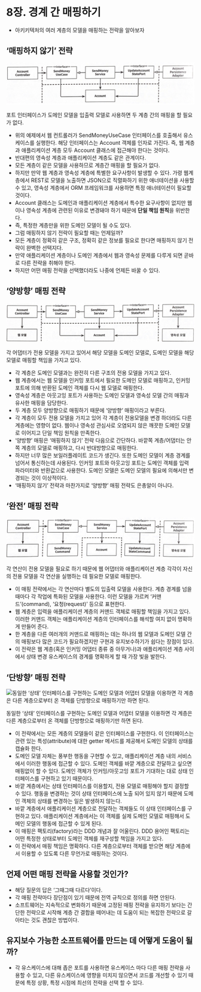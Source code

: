 # 8장. 경계 간 매핑하기

- 아키키텍처의 여러 계층의 모델을 매핑하는 전략을 알아보자

## ‘매핑하지 않기’ 전략

![포트 인터페이스가 도메인 모델을 입출력 모델로 사용하면 두 계층 간의 매핑을 할 필요가 없다.](./images/8.1.png)

포트 인터페이스가 도메인 모델을 입출력 모델로 사용하면 두 계층 간의 매핑을 할 필요가 없다.

- 위의 예제에서 웹 컨트롤러가 SendMoneyUseCase 인터페이스를 호출해서 유스케이스를 실행한다. 해당 인터페이스는 Account 객체를 인자로 가진다. 즉, 웹 계층과 애플리케이션 계층 모두 Account 클래스에 접근해야 한다는 것이다.
- 반대편의 영속성 계층과 애플리케이션 계층도 같은 관계이다.
- 모든 계층이 같은 모델을 사용하므로 계층간 매핑을 할 필요가 없다.
- 하지만 만약 웹 계층과 영속성 계층에 특별한 요구사항이 발생할 수 있다. 가령 웹계층에서 REST로 모델을 노출하면 JSON으로 직렬화하기 위한 애너테이션을 사용할 수 있고, 영속성 계층에서 ORM 프레임워크를 사용하면 특정 애너테이션이 필요할 것이다.
- Account 클래스는 도메인과 애플리케이션 계층에서 특수한 요구사항이 없지만 웹이나 영속성 계층에 관련된 이유로 변경돼야 하기 때문에 **단일 책임 원칙**을 위반한다.
- 즉, 특정한 계층만을 위한 도메인 모델이 될 수도 있다.
- 그럼 매핑하지 않기 전략이 필요할 때는 언제일까?
- 모든 계층이 정확히 같은 구조, 정확히 같은 정보를 필요로 한다면 매핑하지 않기 전략이 완벽한 선택지다.
- 만약 애플리케이션 계층이나 도메인 계층에서 웹과 영속성 문제를 다루게 되면 곧바로 다른 전략을 취해야 한다.
- 하지만 어떤 매핑 전략을 선택했더라도 나중에 언제든 바꿀 수 있다.

## ‘양방향’ 매핑 전략

![각 어댑터가 전용 모델을 가지고 있어서 해당 모델을 도메인 모델로, 도메인 모델을 해당 모델로 매핑할 책임을 가지고 있다.](./images/8.2.png)

각 어댑터가 전용 모델을 가지고 있어서 해당 모델을 도메인 모델로, 도메인 모델을 해당 모델로 매핑할 책임을 가지고 있다.

- 각 계층은 도메인 모델과는 완전히 다른 구조의 전용 모델을 가지고 있다.
- 웹 계층에서는 웹 모델을 인커밍 포트에서 필요한 도메인 모델로 매핑하고, 인커밍 포트에 의해 반환된 도메인 객체를 다시 웹 모델로 매핑한다.
- 영속성 계층은 아웃고잉 포트가 사용하는 도메인 모델과 영속성 모델 간의 매핑과 유사한 매핑을 담당한다.
- 두 계층 모두 양방향으로 매핑하기 때문에 ‘양방향’ 매핑이라고 부른다.
- 각 계층이 모두 전용 모델을 가지고 있어 각 계층이 전용모델을 변경 하더라도 다른 계층에는 영향이 없다. 웹이나 영속성 관심사로 오염되지 않은 깨끗한 도메인 모델로 이어지고 단일 책임 원칙을 만족한다.
- ‘양방향’ 매핑은 ‘매핑하지 않기’ 전략 다음으로 간단하다. 바깥쪽 계층/어댑터는 안쪽 계층의 모델로 매핑하고, 다시 반대방향으로 매핑한다.
- 하지만 너무 많은 보일러플레이트 코드가 생긴다. 또한 도메인 모델이 계층 경계를 넘어서 통신하는데 사용된다. 인커밍 포트와 아웃고잉 포트는 도메인 객체를 입력 파라미터와 반환값으로 사용한다. 도메인 모델은 도메인 모델의 필요에 의해서만 변경되는 것이 이상적이다.
- ‘매핑하지 않기’ 전략과 마찬가지로 ‘양방향’ 매핑 전략도 은총알이 아니다.

## ‘완전’ 매핑 전략

![각 연산이 전용 모델을 필요로 하기 때문에 웹 어댑터와 애플리케이션 계층 각각이 자신의 전용 모델을 각 연산을 실행하는 데 필요한 모델로 매핑한다.](./images/8.3.png)

각 연산이 전용 모델을 필요로 하기 때문에 웹 어댑터와 애플리케이션 계층 각각이 자신의 전용 모델을 각 연산을 실행하는 데 필요한 모델로 매핑한다.

- 이 매핑 전략에서는 각 연산마다 별도의 입출력 모델을 사용한다. 계층 경계를 넘을 때마다 각 작업에 특화된 모델을 사용한다. 이런 모델을 가르켜 ‘커맨드’(command), ‘요청(request)’ 등으로 표현한다.
- 웹 계층은 입력을 애플리케이션 계층의 커맨드 객체로 매핑할 책임을 가지고 있다. 이러한 커맨드 객체는 애플리케이션 계층의 인터페이스를 해석할 여지 없이 명확하게 만들어 준다.
- 한 계층을 다른 여러개의 커맨드로 매핑하는 데는 하나의 웹 모델과 도메인 모델 간의 매핑보다 많은 코드가 필요하겠지만 구현과 유지보수하기가 쉽다는 장점이 있다.
- 이 전략은 웹 계층(혹은 인커밍 어댑터 종류 중 아무거나)과 애플리케이션 계층 사이에서 상태 변경 유스케이스의 경계를 명확하게 할 때 가장 빛을 발한다.

## ‘단방향’ 매핑 전략

![동일한 ‘상태’ 인터페이스를 구현하는 도메인 모델과 어댑터 모델을 이용하면 각 계층은 다른 계층으로부터 온 객체를 단방향으로 매핑하기만 하면 된다.](./images/./images/./images/8.4.png)

동일한 ‘상태’ 인터페이스를 구현하는 도메인 모델과 어댑터 모델을 이용하면 각 계층은 다른 계층으로부터 온 객체를 단방향으로 매핑하기만 하면 된다.

- 이 전략에서는 모든 계층의 모델들이 같은 인터페이스를 구현한다. 이 인터페이스는 관련 있는 특성(attribute)에 대한 getter 메서드를 제공해서 도메인 모델의 상태를 캡슐화 한다.
- 도메인 모델 자체는 풍부한 행동을 구현할 수 있고, 애플리케이션 계층 내의 서비스에서 이러한 행동에 접근할 수 있다. 도메인 객체를 바깥 계층으로 전달하고 싶으면 매핑없이 할 수 있다. 도메인 객체가 인커밍/아웃고잉 포트가 기대하는 대로 상태 인터페이스를 구현하고 있기 때문이다.
- 바깥 계층에서는 상태 인터페이스를 이용할지, 전용 모델로 매핑해야 할지 결정할 수 있다. 행동을 변경하는 것이 상태 인터페이스에 노출 되어 있지 않기 때문에 도메인 객체의 상태를 변경하는 일은 발생하지 않는다.
- 바깥 계층에서 애플리케이션 계층으로 전달하는 객체들도 이 상태 인터페이스를 구현하고 있다. 애플리케이션 계층에서는 이 객체를 실제 도메인 모델로 매핑해서 도메인 모델의 행동에 접근할 수 있게 된다.
- 이 매핑은 팩토리(factory)라는 DDD 개념과 잘 어울린다. DDD 용어인 팩토리는 어떤 특정한 상태로부터 도메인 객체를 재구성할 책임을 가지고 있다.
- 이 전략에서 매핑 책임은 명확하다. 다른 계층으로부터 객체를 받으면 해당 계층에서 이용할 수 있도록 다른 무언가로 매핑하는 것이다.

## 언제  어떤 매핑 전략을 사용할 것인가?

- 해당 질문의 답은 ‘그때그때 다르다’이다.
- 각 매핑 전략마다 장단점이 있기 때문에 전역 규칙으로 정의를 하면 안된다.
- 소프트웨어는 지속적으로 변화하기 때문에 고정된 매핑 전략을 유지하기 보다는 간단한 전략으로 시작해 계층 간 결합을 떼어내는 데 도움이 되는 복잡한 전략으로 갈아타는 것도 괜찮은 방법이다.

## 유지보수 가능한 소프트웨어를 만드는 데 어떻게 도움이 될까?

- 각 유스케이스에 대해 좁은 포트를 사용하면 유스케이스 마다 다른 매핑 전략을 사용할 수 있고, 다른 유스케이스에 영향을 미치지 않으면서 코드를 개선할 수 있기 때문에 특정 상황, 특정 시점에 최선의 전략을 선택 할 수 있다.